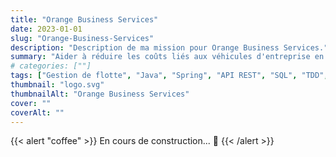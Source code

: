 ```yaml
---
title: "Orange Business Services"
date: 2023-01-01
slug: "Orange-Business-Services"
description: "Description de ma mission pour Orange Business Services."
summary: "Aider à réduire les coûts liés aux véhicules d'entreprise en contribuant à la refonte de la gestion des entretiens de la plateforme de suivi de véhicules connectés [Océan](https://ocean.orange-business.com/)."
# categories: [""]
tags: ["Gestion de flotte", "Java", "Spring", "API REST", "SQL", "TDD", "Intégration Continue", "Méthodologie SCRUM"]
thumbnail: "logo.svg"
thumbnailAlt: "Orange Business Services"
cover: ""
coverAlt: ""
---
```


{{< alert "coffee" >}}
En cours de construction... :construction:
{{< /alert >}}


